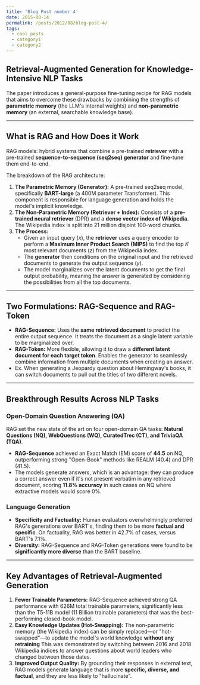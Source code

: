 ```yaml
---
title: 'Blog Post number 4'
date: 2015-08-14
permalink: /posts/2012/08/blog-post-4/
tags:
  - cool posts
  - category1
  - category2
---
```

## Retrieval-Augmented Generation for Knowledge-Intensive NLP Tasks

The paper introduces a general-purpose fine-tuning recipe for RAG models that aims to overcome these drawbacks by combining the strengths of **parametric memory** (the LLM's internal weights) and **non-parametric memory** (an external, searchable knowledge base).

---

## What is RAG and How Does it Work

RAG models: hybrid systems that combine a pre-trained **retriever** with a pre-trained **sequence-to-sequence (seq2seq) generator** and fine-tune them end-to-end.

The breakdown of the RAG architecture:

1.  **The Parametric Memory (Generator):** A pre-trained seq2seq model, specifically **BART-large** (a 400M parameter Transformer). This component is responsible for language generation and holds the model's implicit knowledge.
2.  **The Non-Parametric Memory (Retriever + Index):** Consists of a **pre-trained neural retriever** (DPR) and a **dense vector index of Wikipedia**. The Wikipedia index is split into 21 million disjoint 100-word chunks.
3.  **The Process:**
    * Given an input query ($x$), the **retriever** uses a query encoder to perform a **Maximum Inner Product Search (MIPS)** to find the top $K$ most relevant documents ($z$) from the Wikipedia index.
    * The **generator** then conditions on the original input and the retrieved documents to generate the output sequence ($y$).
    * The model marginalizes over the latent documents to get the final output probability, meaning the answer is generated by considering the possibilities from all the top documents.

---

## Two Formulations: RAG-Sequence and RAG-Token

* **RAG-Sequence:** Uses the **same retrieved document** to predict the entire output sequence. It treats the document as a single latent variable to be marginalized over.
* **RAG-Token:** More flexible, allowing it to draw a **different latent document for each target token**. Enables the generator to seamlessly combine information from multiple documents when creating an answer.
* Ex. When generating a Jeopardy question about Hemingway's books, it can switch documents to pull out the titles of two different novels.

---

## Breakthrough Results Across NLP Tasks

### Open-Domain Question Answering (QA)

RAG set the new state of the art on four open-domain QA tasks: **Natural Questions (NQ), WebQuestions (WQ), CuratedTrec (CT), and TriviaQA (TQA)**.

* **RAG-Sequence** achieved an Exact Match (EM) score of **44.5** on NQ, outperforming strong "Open-Book" methods like REALM (40.4) and DPR (41.5).
* The models generate answers, which is an advantage: they can produce a correct answer even if it's not present verbatim in any retrieved document, scoring **11.8% accuracy** in such cases on NQ where extractive models would score 0%.

### Language Generation

* **Specificity and Factuality:** Human evaluators overwhelmingly preferred RAG's generations over BART's, finding them to be more **factual and specific**. On factuality, RAG was better in $42.7\%$ of cases, versus BART's $7.1\%$.
* **Diversity:** RAG-Sequence and RAG-Token generations were found to be **significantly more diverse** than the BART baseline.

---

## Key Advantages of Retrieval-Augmented Generation

1.  **Fewer Trainable Parameters:** RAG-Sequence achieved strong QA performance with 626M total trainable parameters, significantly less than the T5-11B model (11 Billion trainable parameters) that was the best-performing closed-book model.
2.  **Easy Knowledge Updates (Hot-Swapping):** The non-parametric memory (the Wikipedia index) can be simply replaced—or "hot-swapped"—to update the model's world knowledge **without any retraining** This was demonstrated by switching between 2016 and 2018 Wikipedia indices to answer questions about world leaders who changed between those dates.
3.  **Improved Output Quality:** By grounding their responses in external text, RAG models generate language that is more **specific, diverse, and factual**, and they are less likely to "hallucinate".
